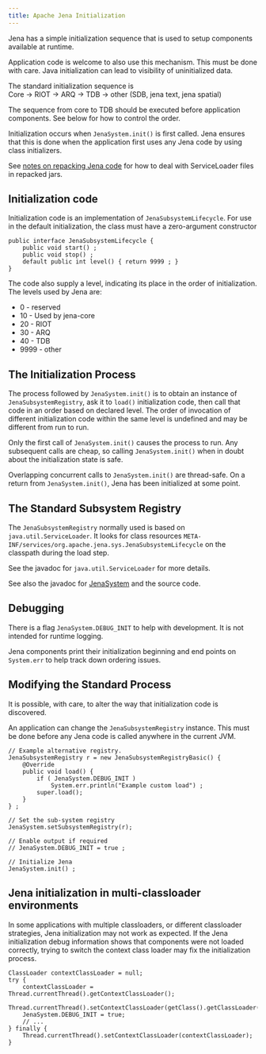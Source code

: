 ```yaml
---
title: Apache Jena Initialization
---
```


Jena has a simple initialization sequence that is
used to setup components available at runtime.

Application code is welcome to also use this mechanism. This
must be done with care. Java initialization can lead to
visibility of uninitialized data.

The standard initialization sequence is  
Core -> RIOT -> ARQ -> TDB -> other (SDB, jena text, jena spatial)

The sequence from core to TDB should be executed before application
components. See below for how to control the order.

Initialization occurs when `JenaSystem.init()` is first called.  Jena ensures that this
is done when the application first uses any Jena code by using class
initializers.

See [notes on repacking Jena code](jena-repack.html) for how to deal
with ServiceLoader files in repacked jars.

## Initialization code

Initialization code is an implementation of `JenaSubsystemLifecycle`.
For use in the default initialization, the class must have a zero-argument constructor

    public interface JenaSubsystemLifecycle {
        public void start() ;
        public void stop() ;
        default public int level() { return 9999 ; }
    }

The code also supply a level, indicating its place in the order of initialization.
The levels used by Jena are:

* 0 - reserved
* 10 - Used by jena-core
* 20 - RIOT
* 30 - ARQ
* 40 - TDB
* 9999 - other

## The Initialization Process

The process followed by `JenaSystem.init()` is to obtain an instance of
`JenaSubsystemRegistry`, ask it to `load()` initialization code, then call
that code in an order based on declared level. The order of invocation
of different initialization code within the same level is undefined
and may be different from run to run.

Only the first call of `JenaSystem.init()` causes the process to run.
Any subsequent calls are cheap, so calling `JenaSystem.init()`
when in doubt about the initialization state is safe.

Overlapping concurrent calls to `JenaSystem.init()` are thread-safe.
On a return from `JenaSystem.init()`, Jena has been initialized at some point.

## The Standard Subsystem Registry

The `JenaSubsystemRegistry` normally used is based on `java.util.ServiceLoader`.
It looks for class resources
`META-INF/services/org.apache.jena.sys.JenaSubsystemLifecycle`
on the classpath during the load step.

See the javadoc for `java.util.ServiceLoader` for more details.

See also the javadoc for
[JenaSystem](/documentation/javadoc/jena/org/apache/jena/system/JenaSystem.html)
and the source code.

## Debugging

There is a flag `JenaSystem.DEBUG_INIT` to help with development. It is not
intended for runtime logging.

Jena components print their initialization beginning and end points on
`System.err` to help track down ordering issues.

## Modifying the Standard Process

It is possible, with care, to alter the way
that initialization code is discovered.

An application can change the `JenaSubsystemRegistry` instance.
This must be done before any Jena code is called anywhere
in the current JVM.

    // Example alternative registry.
    JenaSubsystemRegistry r = new JenaSubsystemRegistryBasic() {
        @Override
        public void load() {
            if ( JenaSystem.DEBUG_INIT )
                System.err.println("Example custom load") ;
            super.load();
        }
    } ;

    // Set the sub-system registry
    JenaSystem.setSubsystemRegistry(r);

    // Enable output if required
    // JenaSystem.DEBUG_INIT = true ;

    // Initialize Jena
    JenaSystem.init() ;

## Jena initialization in multi-classloader environments

In some applications with multiple classloaders, or different classloader strategies, Jena initialization may
not work as expected. If the Jena initialization debug information shows that components were not loaded correctly,
trying to switch the context class loader may fix the initialization process.

    ClassLoader contextClassLoader = null;
    try {
        contextClassLoader = Thread.currentThread().getContextClassLoader();
        Thread.currentThread().setContextClassLoader(getClass().getClassLoader());
        JenaSystem.DEBUG_INIT = true;
        // ...
    } finally {
        Thread.currentThread().setContextClassLoader(contextClassLoader);
    }
